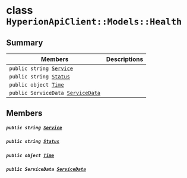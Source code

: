 # class `HyperionApiClient::Models::Health` 

## Summary

 Members                                | Descriptions                                
----------------------------------------|---------------------------------------------
`public string `[`Service`](#class_hyperion_api_client_1_1_models_1_1_health_1acb72e8546460cb1b9c63792240f4995a) | 
`public string `[`Status`](#class_hyperion_api_client_1_1_models_1_1_health_1afdaa27edb811d806bc72f1d53c7334cc) | 
`public object `[`Time`](#class_hyperion_api_client_1_1_models_1_1_health_1a68add039423de6ae35b64d557f92f9b3) | 
`public ServiceData `[`ServiceData`](#class_hyperion_api_client_1_1_models_1_1_health_1a0f1be9d2534690594c335bfd0821cd5b) | 

## Members

##### `public string `[`Service`](#class_hyperion_api_client_1_1_models_1_1_health_1acb72e8546460cb1b9c63792240f4995a) 

##### `public string `[`Status`](#class_hyperion_api_client_1_1_models_1_1_health_1afdaa27edb811d806bc72f1d53c7334cc) 

##### `public object `[`Time`](#class_hyperion_api_client_1_1_models_1_1_health_1a68add039423de6ae35b64d557f92f9b3) 

##### `public ServiceData `[`ServiceData`](#class_hyperion_api_client_1_1_models_1_1_health_1a0f1be9d2534690594c335bfd0821cd5b) 

